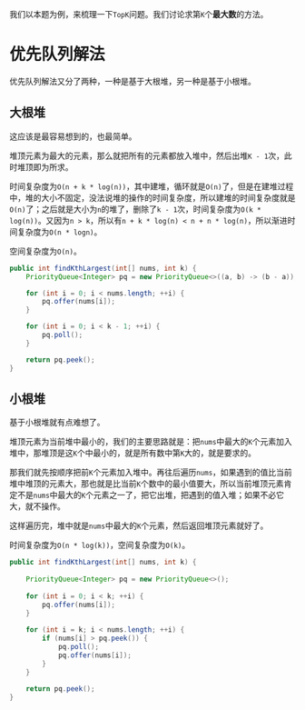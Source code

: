 我们以本题为例，来梳理一下`TopK`问题。我们讨论求第`K`个**最大数**的方法。

# 优先队列解法

优先队列解法又分了两种，一种是基于大根堆，另一种是基于小根堆。

## 大根堆

这应该是最容易想到的，也最简单。

堆顶元素为最大的元素，那么就把所有的元素都放入堆中，然后出堆`K - 1`次，此时堆顶即为所求。

时间复杂度为`O(n + k * log(n))`，其中建堆，循环就是`O(n)`了，但是在建堆过程中，堆的大小不固定，没法说堆的操作的时间复杂度，所以建堆的时间复杂度就是`O(n)`了；之后就是大小为`n`的堆了，删除了`k - 1`次，时间复杂度为`O(k * log(n))`。又因为`n > k`，所以有`n + k * log(n) < n + n * log(n)`，所以渐进时间复杂度为`O(n * logn)`。

空间复杂度为`O(n)`。

```java
public int findKthLargest(int[] nums, int k) {
    PriorityQueue<Integer> pq = new PriorityQueue<>((a, b) -> (b - a));

    for (int i = 0; i < nums.length; ++i) {
        pq.offer(nums[i]);
    }

    for (int i = 0; i < k - 1; ++i) {
        pq.poll();
    }

    return pq.peek();
}
```

## 小根堆

基于小根堆就有点难想了。

堆顶元素为当前堆中最小的，我们的主要思路就是：把`nums`中最大的`K`个元素加入堆中，那堆顶是这`K`个中最小的，就是所有数中第`K`大的，就是要求的。

那我们就先按顺序把前`K`个元素加入堆中。再往后遍历`nums`，如果遇到的值比当前堆中堆顶的元素大，那也就是比当前`K`个数中的最小值要大，所以当前堆顶元素肯定不是`nums`中最大的`K`个元素之一了，把它出堆，把遇到的值入堆；如果不必它大，就不操作。

这样遍历完，堆中就是`nums`中最大的`K`个元素，然后返回堆顶元素就好了。

时间复杂度为`O(n * log(k))`，空间复杂度为`O(k)`。

```java
public int findKthLargest(int[] nums, int k) {
    
    PriorityQueue<Integer> pq = new PriorityQueue<>();
    
    for (int i = 0; i < k; ++i) {
        pq.offer(nums[i]);
    }
    
    for (int i = k; i < nums.length; ++i) {
        if (nums[i] > pq.peek()) {
            pq.poll();
            pq.offer(nums[i]);
        }
    }
    
    return pq.peek();
}
```
